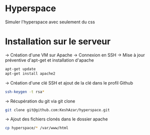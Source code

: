 # Hyperspace
Simuler l'hyperspace avec seulement du css

# Installation sur le serveur
-> Création d'une VM sur Apache
-> Connexion en SSH
-> Mise à jour préventive d'apt-get et installation d'apache
```sh
apt-get update
apt-get install apache2
```
-> Création d'une clé SSH et ajout de la clé dans le profil Github
``` sh
ssh-keygen -t rsa*
```
-> Récupération du git via git clone 
``` sh
git clone git@github.com:KeshAzar/hyperspace.git
```
-> Ajout des fichiers clonés dans le dossier apache
```sh
cp hyperspace/* /var/www/html
```
